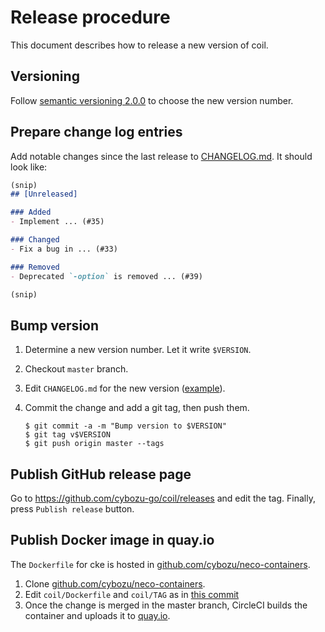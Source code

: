 Release procedure
=================

This document describes how to release a new version of coil.

Versioning
----------

Follow [semantic versioning 2.0.0][semver] to choose the new version number.

Prepare change log entries
--------------------------

Add notable changes since the last release to [CHANGELOG.md](CHANGELOG.md).
It should look like:

```markdown
(snip)
## [Unreleased]

### Added
- Implement ... (#35)

### Changed
- Fix a bug in ... (#33)

### Removed
- Deprecated `-option` is removed ... (#39)

(snip)
```

Bump version
------------

1. Determine a new version number.  Let it write `$VERSION`.
1. Checkout `master` branch.
1. Edit `CHANGELOG.md` for the new version ([example][]).
1. Commit the change and add a git tag, then push them.

    ```console
    $ git commit -a -m "Bump version to $VERSION"
    $ git tag v$VERSION
    $ git push origin master --tags
    ```

Publish GitHub release page
---------------------------

Go to https://github.com/cybozu-go/coil/releases and edit the tag.
Finally, press `Publish release` button.

Publish Docker image in quay.io
-------------------------------

The `Dockerfile` for cke is hosted in [github.com/cybozu/neco-containers][].

1. Clone [github.com/cybozu/neco-containers][].
2. Edit `coil/Dockerfile` and `coil/TAG` as in [this commit](https://github.com/cybozu/neco-containers/commit/463415b0430d03e822a3405662ccef3d18bfd213)
3. Once the change is merged in the master branch, CircleCI builds the container and uploads it to [quay.io](https://quay.io/cybozu/coil).

[semver]: https://semver.org/spec/v2.0.0.html
[example]: https://github.com/cybozu-go/etcdpasswd/commit/77d95384ac6c97e7f48281eaf23cb94f68867f79
[github.com/cybozu/neco-containers]: https://github.com/cybozu/neco-containers

